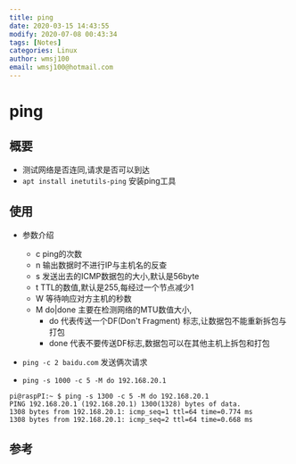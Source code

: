 ```yaml
---
title: ping
date: 2020-03-15 14:43:55
modify: 2020-07-08 00:43:34 
tags: [Notes]
categories: Linux
author: wmsj100
email: wmsj100@hotmail.com
---
```


# ping

## 概要

- 测试网络是否连同,请求是否可以到达
- `apt install inetutils-ping` 安装ping工具

## 使用

- 参数介绍
	- c ping的次数
	- n 输出数据时不进行IP与主机名的反查
	- s 发送出去的ICMP数据包的大小,默认是56byte
	- t TTL的数值,默认是255,每经过一个节点减少1
	- W 等待响应对方主机的秒数
	- M do|done 主要在检测网络的MTU数值大小,
		- do 代表传送一个DF(Don't Fragment) 标志,让数据包不能重新拆包与打包
		- done 代表不要传送DF标志,数据包可以在其他主机上拆包和打包

- `ping -c 2 baidu.com` 发送俩次请求
- `ping -s 1000 -c 5 -M do 192.168.20.1`
```
pi@raspPI:~ $ ping -s 1300 -c 5 -M do 192.168.20.1
PING 192.168.20.1 (192.168.20.1) 1300(1328) bytes of data.
1308 bytes from 192.168.20.1: icmp_seq=1 ttl=64 time=0.774 ms
1308 bytes from 192.168.20.1: icmp_seq=2 ttl=64 time=0.668 ms
```

## 参考

